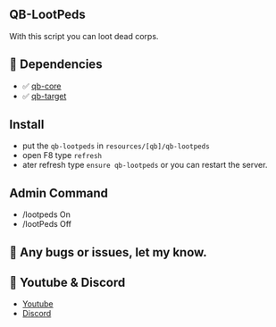 ## QB-LootPeds 
With this script you can loot dead corps.


## 💪 Dependencies
- ✅ [qb-core](https://github.com/qbcore-framework/qb-core)
- ✅ [qb-target](https://github.com/qbcore-framework/qb-target)


## Install
- put the `qb-lootpeds` in `resources/[qb]/qb-lootpeds`
- open F8 type `refresh`
- ater refresh type `ensure qb-lootpeds` or you can restart the server.


## Admin Command
- /lootpeds On
- /lootPeds Off


## 🐞 Any bugs or issues, let my know.


## 🙈 Youtube & Discord
- [Youtube](https://www.youtube.com/c/MaDHouSe79)
- [Discord](https://discord.gg/cEMSeE9dgS)
